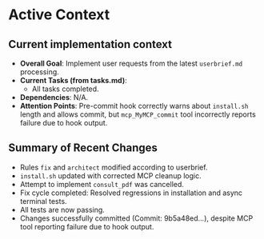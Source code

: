 # Active Context

## Current implementation context
- **Overall Goal**: Implement user requests from the latest `userbrief.md` processing.
- **Current Tasks (from tasks.md)**:
    - All tasks completed.
- **Dependencies**: N/A.
- **Attention Points**: Pre-commit hook correctly warns about `install.sh` length and allows commit, but `mcp_MyMCP_commit` tool incorrectly reports failure due to hook output.

## Summary of Recent Changes
- Rules `fix` and `architect` modified according to userbrief.
- `install.sh` updated with corrected MCP cleanup logic.
- Attempt to implement `consult_pdf` was cancelled.
- Fix cycle completed: Resolved regressions in installation and async terminal tests.
- All tests are now passing.
- Changes successfully committed (Commit: 9b5a48ed...), despite MCP tool reporting failure due to hook output.
